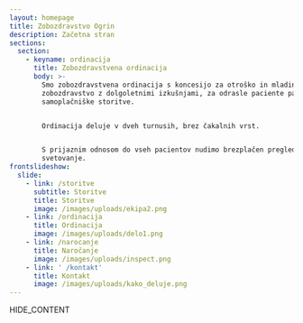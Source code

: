 ```yaml
---
layout: homepage
title: Zobozdravstvo Ogrin
description: Začetna stran
sections:
  section:
    - keyname: ordinacija
      title: Zobozdravstvena ordinacija
      body: >-
        Smo zobozdravstvena ordinacija s koncesijo za otroško in mladinsko
        zobozdravstvo z dolgoletnimi izkušnjami, za odrasle paciente pa nudimo
        samoplačniške storitve.


        Ordinacija deluje v dveh turnusih, brez čakalnih vrst.


        S prijaznim odnosom do vseh pacientov nudimo brezplačen pregled in
        svetovanje.
frontslideshow:
  slide:
    - link: /storitve
      subtitle: Storitve
      title: Storitve
      image: /images/uploads/ekipa2.png
    - link: /ordinacija
      title: Ordinacija
      image: /images/uploads/delo1.png
    - link: /narocanje
      title: Naročanje
      image: /images/uploads/inspect.png
    - link: ' /kontakt'
      title: Kontakt
      image: /images/uploads/kako_deluje.png
---
```

HIDE_CONTENT
